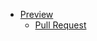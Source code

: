 

- [Preview](https://your-name.github.io/your-repo/)
    - [Pull Request](https://github.com/your-name/your-repo/pull/1/files)
  
